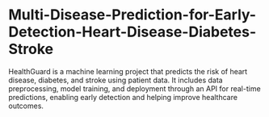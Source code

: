 # Multi-Disease-Prediction-for-Early-Detection-Heart-Disease-Diabetes-Stroke
HealthGuard is a machine learning project that predicts the risk of heart disease, diabetes, and stroke using patient data. It includes data preprocessing, model training, and deployment through an API for real-time predictions, enabling early detection and helping improve healthcare outcomes.
